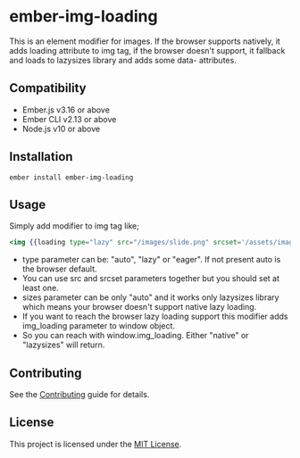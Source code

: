 # ember-img-loading

This is an element modifier for images.
If the browser supports natively, it adds loading attribute to img tag,
if the browser doesn't support, it fallback and loads to lazysizes library and adds some data- attributes.

## Compatibility

- Ember.js v3.16 or above
- Ember CLI v2.13 or above
- Node.js v10 or above

## Installation

```
ember install ember-img-loading
```

## Usage

Simply add modifier to img tag like;

```handlebars
<img {{loading type="lazy" src="/images/slide.png" srcset='/assets/images/slides/slide.png 1x, /assets/images/slides/slide@2x.png 2x' sizes="auto" }}>
```

- type parameter can be: "auto", "lazy" or "eager". If not present auto is the browser default.
- You can use src and srcset parameters together but you should set at least one.
- sizes parameter can be only "auto" and it works only lazysizes library which means your browser doesn't support native lazy loading.
- If you want to reach the browser lazy loading support this modifier adds img_loading parameter to window object.
- So you can reach with window.img_loading. Either "native" or "lazysizes" will return.

## Contributing

See the [Contributing](CONTRIBUTING.md) guide for details.

## License

This project is licensed under the [MIT License](LICENSE.md).
